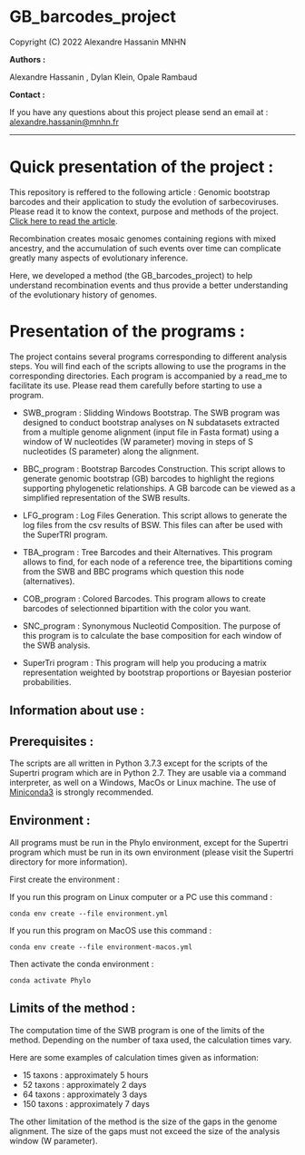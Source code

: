# GB_barcodes_project

Copyright (C) 2022 Alexandre Hassanin MNHN


__Authors :__

Alexandre Hassanin , Dylan Klein, Opale Rambaud


__Contact :__

If you have any questions about this project please send an email at : alexandre.hassanin@mnhn.fr

--------------------------------------------------------------------------------------------------------------------------------------------


# Quick presentation of the project :


This repository is reffered to the following article : Genomic bootstrap barcodes and their application to study the evolution of sarbecoviruses. 
Please read it to know the context, purpose and methods of the project. [Click here to read the article](https://www.mdpi.com/1999-4915/14/2/440).


Recombination creates mosaic genomes containing regions with mixed ancestry, and the
accumulation of such events over time can complicate greatly many aspects of evolutionary inference.

Here, we developed a method (the GB_barcodes_project) to help understand recombination events and thus provide a better understanding of the evolutionary history of genomes.

# Presentation of the programs :

The project contains several programs corresponding to different analysis steps. You will find each of the scripts allowing to use the programs in the corresponding directories. 
Each program is accompanied by a read_me to facilitate its use. Please read them carefully before starting to use a program. 


- SWB_program : Slidding Windows Bootstrap. The SWB program was designed to conduct bootstrap analyses on N subdatasets extracted from a multiple genome alignment (input file in Fasta format) using a
window of W nucleotides (W parameter) moving in steps of S nucleotides (S parameter) along the alignment.

- BBC_program : Bootstrap Barcodes Construction. This script allows to generate genomic bootstrap (GB)
barcodes to highlight the regions supporting phylogenetic relationships. A GB barcode can be viewed as a simplified representation of the SWB results. 

- LFG_program : Log Files Generation. This script allows to generate the log files from the csv results of BSW. This files can after be used with the SuperTRI program.

- TBA_program : Tree Barcodes and their Alternatives. This program allows to find, for each node of a reference tree, the bipartitions coming from the SWB and BBC programs which question this node (alternatives).

- COB_program : Colored Barcodes. This program allows to create barcodes of selectionned bipartition with the color you want.

- SNC_program : Synonymous Nucleotid Composition. The purpose of this program is to calculate the base composition for each window of the SWB analysis.

- SuperTri program : This program will help you producing a matrix representation weighted by bootstrap proportions or Bayesian posterior probabilities.



## **Information about use :**

## Prerequisites : 

The scripts are all written in Python 3.7.3 except for the scripts of the Supertri program which are in Python 2.7. 
They are usable via a command interpreter, as well on a Windows, MacOs or Linux machine.
The use of [Miniconda3](https://docs.conda.io/en/latest/miniconda.html) is strongly recommended.

## Environment : 

All programs must be run in the Phylo environment, except for the Supertri program which must be run in its own environment
(please visit the Supertri directory for more information).

First create the environment :

 If you run this program on Linux computer or a PC use this command :

```
conda env create --file environment.yml
```
  If you run this program on MacOS use this command :

```
conda env create --file environment-macos.yml
```

Then activate the conda environment :

```
conda activate Phylo
```

## Limits of the method :


The computation time of the SWB program is one of the limits of the method. 
Depending on the number of taxa used, the calculation times vary. 

Here are some examples of calculation times given as information:

- 15 taxons : approximately 5 hours
- 52 taxons : approximately 2 days
- 64 taxons : approximately 3 days
- 150 taxons : approximately 7 days

The other limitation of the method is the size of the gaps in the genome alignment. 
The size of the gaps must not exceed the size of the analysis window (W parameter). 










